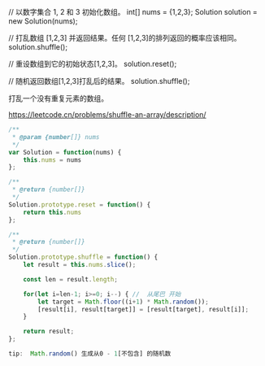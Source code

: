 // 以数字集合 1, 2 和 3 初始化数组。
int[] nums = {1,2,3};
Solution solution = new Solution(nums);

// 打乱数组 [1,2,3] 并返回结果。任何 [1,2,3]的排列返回的概率应该相同。
solution.shuffle();

// 重设数组到它的初始状态[1,2,3]。
solution.reset();

// 随机返回数组[1,2,3]打乱后的结果。
solution.shuffle();

打乱一个没有重复元素的数组。

https://leetcode.cn/problems/shuffle-an-array/description/

```js
/**
 * @param {number[]} nums
 */
var Solution = function(nums) {
    this.nums = nums
};

/**
 * @return {number[]}
 */
Solution.prototype.reset = function() {
    return this.nums
};

/**
 * @return {number[]}
 */
Solution.prototype.shuffle = function() {
    let result = this.nums.slice();

    const len = result.length;

    for(let i=len-1; i>=0; i--) { //  从尾巴 开始
        let target = Math.floor((i+1) * Math.random());
        [result[i], result[target]] = [result[target], result[i]];
    }

    return result;
};

tip:  Math.random() 生成从0 - 1[不包含] 的随机数
```

